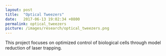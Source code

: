 ```yaml
---
layout: post
title:  "Optical Tweezers"
date:   2017-06-13 19:02:34 +0800
permalink: optical_tweezers
picture: /images/research/optical_tweezers.png
---
```


This project focuses on optimized control of biological cells through model reduction of laser trapping. 
